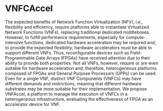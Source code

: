 # VNFCAccel

The expected benefits of Network Function Virtualization (NFV), i.e., flexibility and efficiency, require platforms able to instantiate Virtualized Network Functions (VNFs), replacing traditional dedicated middleboxes. However, to fulfill performance requirements, especially for compute-intensive functions, dedicated hardware acceleration may be required and, to provide the expected flexibility, hardware accelerators must be able to support different VNFs. Thus, reconfigurable devices such as Field-Programmable Gate Arrays (FPGAs) have received attention due to their ability to provide both properties. Not all VNFs, however, require or are even suitable for hardware acceleration and, therefore, heterogeneous platforms composed of FPGAs and General Purpose Processors (GPPs) can be used. Even for a single VNF, distinct VNF Components (VNFCs) may have different demands and restrictions, meaning that different hardware substrates may be more suitable for their implementation. 
We propose VNFAccel, a platform to manage the execution of VNFCs in a heterogeneous infrastructure, evaluating the effectiveness of FPGA as an accelerator device for VNF. 
